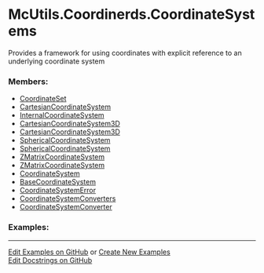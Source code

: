 # <a id="McUtils.Coordinerds.CoordinateSystems">McUtils.Coordinerds.CoordinateSystems</a>
    
Provides a framework for using coordinates with explicit reference to an underlying coordinate system

### Members:

  - [CoordinateSet](CoordinateSystems/CoordinateSet/CoordinateSet.md)
  - [CartesianCoordinateSystem](CoordinateSystems/CommonCoordinateSystems/CartesianCoordinateSystem.md)
  - [InternalCoordinateSystem](CoordinateSystems/CommonCoordinateSystems/InternalCoordinateSystem.md)
  - [CartesianCoordinateSystem3D](CoordinateSystems/CommonCoordinateSystems/CartesianCoordinateSystem3D.md)
  - [CartesianCoordinateSystem3D](CoordinateSystems/CommonCoordinateSystems/CartesianCoordinateSystem3D.md)
  - [SphericalCoordinateSystem](CoordinateSystems/CommonCoordinateSystems/SphericalCoordinateSystem.md)
  - [SphericalCoordinateSystem](CoordinateSystems/CommonCoordinateSystems/SphericalCoordinateSystem.md)
  - [ZMatrixCoordinateSystem](CoordinateSystems/CommonCoordinateSystems/ZMatrixCoordinateSystem.md)
  - [ZMatrixCoordinateSystem](CoordinateSystems/CommonCoordinateSystems/ZMatrixCoordinateSystem.md)
  - [CoordinateSystem](CoordinateSystems/CoordinateSystem/CoordinateSystem.md)
  - [BaseCoordinateSystem](CoordinateSystems/CoordinateSystem/BaseCoordinateSystem.md)
  - [CoordinateSystemError](CoordinateSystems/CoordinateSystem/CoordinateSystemError.md)
  - [CoordinateSystemConverters](CoordinateSystems/CoordinateSystemConverter/CoordinateSystemConverters.md)
  - [CoordinateSystemConverter](CoordinateSystems/CoordinateSystemConverter/CoordinateSystemConverter.md)

### Examples:



___

[Edit Examples on GitHub](https://github.com/McCoyGroup/References/edit/gh-pages/Documentation/examples/McUtils/Coordinerds/CoordinateSystems.md) or 
[Create New Examples](https://github.com/McCoyGroup/References/new/gh-pages/?filename=Documentation/examples/McUtils/Coordinerds/CoordinateSystems.md) <br/>
[Edit Docstrings on GitHub](https://github.com/McCoyGroup/McUtils/edit/master/Coordinerds/CoordinateSystems/__init__.py?message=Update%20Docs)